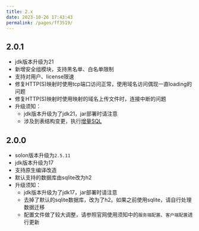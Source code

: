 ```yaml
---
title: 2.x
date: 2023-10-26 17:43:43
permalink: /pages/ff3519/
---
```


## 2.0.1
- jdk版本升级为21
- 新增安全组模块，支持黑名单、白名单限制
- 支持对用户、license限速
- 修复HTTP(S)映射时使用tcp端口访问正常，使用域名访问偶现一直loading的问题
- 修复HTTP(S)映射时使用映射的域名上传文件时，连接中断的问题
- 升级须知：
  - jdk版本升级为了jdk21，jar部署时请注意
  - 涉及到表结构变更，执行[增量SQL](https://gitee.com/dromara/neutrino-proxy/blob/master/neutrino-proxy-server/src/main/resources/sql/mysql/update/UPDATE-20231215.SQL)

## 2.0.0
- solon版本升级为`2.5.11`
- jdk版本升级为17
- 支持原生编译改造
- 默认支持的数据库由sqlite改为h2
- 升级须知：
  - jdk版本升级为了jdk17，jar部署时请注意
  - 去掉了默认的sqlite数据库，改为了h2。如果之前使用sqlite，请自行处理数据迁移
  - 配置文件做了较大调整，请参照官网使用须知中的`服务端配置`、`客户端配置`进行更新
